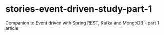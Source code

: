 # stories-event-driven-study-part-1
Companion to Event driven with Spring REST, Kafka and MongoDB - part 1 article
